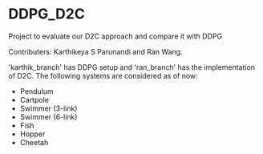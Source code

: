 # DDPG_D2C
Project to evaluate our D2C approach and compare it with DDPG

Contributers: Karthikeya S Parunandi and Ran Wang.

'karthik_branch' has DDPG setup and 'ran_branch' has the implementation of D2C. The following systems are considered as of now:
- Pendulum
- Cartpole
- Swimmer (3-link)
- Swimmer (6-link)
- Fish
- Hopper
- Cheetah


